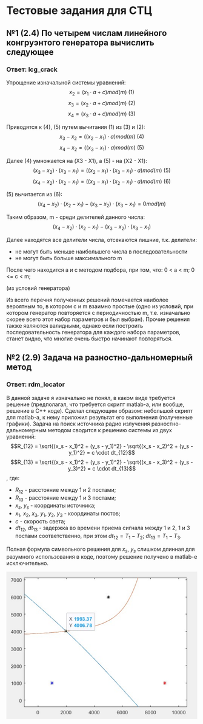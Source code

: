 # Тестовые задания для СТЦ
## №1 (2.4) По четырем числам линейного конгруэнтого генератора вычислить следующее
### Ответ: lcg_crack
Упрощение изначальной системы уравнений:
$$x_2= (x_1 \cdot a + c) mod(m) \text{ (1)}$$
$$x_3= (x_2 \cdot a + c) mod(m) \text{ (2)}$$
$$x_4= (x_3 \cdot a + c) mod(m) \text{ (3)}$$

Приводятся к (4), (5) путем вычитания (1) из (3) и (2):
$$x_3 - x_2 = ((x_2 - x_1) \cdot a) mod(m) \text{ (4)}$$
$$x_4 - x_2 = ((x_3 - x_1) \cdot a) mod(m) \text{ (5)}$$

Далее (4) умножается на (X3 - X1), а (5) - на (X2 - X1):
$$(x_3 - x_2)\cdot(x_3 - x_1) = ((x_2 - x_1)\cdot(x_3 - x_1) \cdot a) mod(m) \text{ (5)}$$
$$(x_4 - x_2)\cdot(x_2 - x_1) = ((x_3 - x_1)\cdot(x_2 - x_1) \cdot a) mod(m) \text{ (6)}$$

(5) вычитается из (6):
$$(x_4 - x_2)\cdot(x_2 - x_1) - (x_3 - x_2)\cdot(x_3 - x_1) = 0 mod(m)$$

Таким образом, m - среди делителей данного числа: 
$$(x_4 - x_2)\cdot(x_2 - x_1) - (x_3 - x_2) \cdot (x_3 - x_1)$$

Далее находятся все делители числа, отсекаются лишние, т.к. делители:
  - не могут быть меньше наибольшего числа в последовательности
  - не могут быть больше максимального m
  
После чего находится a и c методом подбора, при том, что:
  0 < a < m;
  0 <= c < m;
  
(из условий генератора)


Из всего перечня полученных решений помечается наиболее вероятным то,
в котором c и m взаимно простые (одно из условий, при котором
генератор повторяется с периодичностью m, т.е. изначально скорее
всего этот набор параметров и был выбран). Прочие решения также
являются валидными, однако если построить последовательность генератора
для каждого набора параметров, станет видно, что многие очень быстро начинают
повторяться.

## №2 (2.9) Задача на разностно-дальномерный метод
### Ответ: rdm_locator
В данной задаче я изначально не понял, в каком виде требуется решение
(предполагал, что требуется скрипт matlab-а, или вообще, решение в C++
коде). Сделал следующим образом: небольшой скрипт для matlab-а, к нему
приложил результат его выполнения (полученные графики).
Задача на поиск источника радио излучения разностно-дальномерным
методом сводится к решению системы из двух уравнений:
$$R_{12} = \sqrt{(x_s - x_1)^2 + (y_s - y_1)^2} - \sqrt{(x_s - x_2)^2 + (y_s - y_1)^2} = c \cdot dt_{12}$$
$$R_{13} = \sqrt{(x_s - x_1)^2 + (y_s - y_1)^2} - \sqrt{(x_s - x_3)^2 + (y_s - y_3)^2} = c \cdot dt_{13}$$
, где: 
  - $R_{12}$ - расстояние между 1 и 2 постами;
  - $R_{13}$ - расстояние между 1 и 3 постами;
  - $x_s$, $y_s$ - координаты источника;
  - $x_1$, $x_2$, $x_3$, $y_1$, $y_2$, $y_3$ - координаты постов;
  - $c$ - скорость света;
  - $dt_{12}$, $dt_{13}$ - задержка во времени приема сигнала между 1 и 2, 1 и 3 постами соответственно, при этом
$dt_{12} = T_1 - T_2$; $dt_{13} = T_1 - T_3$.

Полная формула символьного решения для $x_s$, $y_s$ слишком длинная для разумного использования в коде, поэтому решение получено в matlab-е исключительно.

![All text](https://raw.githubusercontent.com/maredar/stc_entry_tasks/master/rdm_locator/graph_solution.jpg "Графическое решение")
